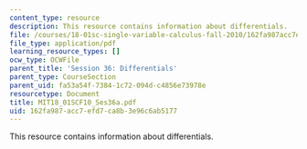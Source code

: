 ```yaml
---
content_type: resource
description: This resource contains information about differentials.
file: /courses/18-01sc-single-variable-calculus-fall-2010/162fa987acc7efd7ca8b3e96c6ab5177_MIT18_01SCF10_Ses36a.pdf
file_type: application/pdf
learning_resource_types: []
ocw_type: OCWFile
parent_title: 'Session 36: Differentials'
parent_type: CourseSection
parent_uid: fa53a54f-7384-1c72-094d-c4856e73978e
resourcetype: Document
title: MIT18_01SCF10_Ses36a.pdf
uid: 162fa987-acc7-efd7-ca8b-3e96c6ab5177
---
```

This resource contains information about differentials.